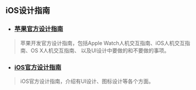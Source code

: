 ## iOS设计指南
* ### [苹果官方设计指南](https://developer.apple.com/design/)
> 苹果开发官方设计指南，包括Apple Watch人机交互指南、iOS人机交互指南、OS X人机交互指南、
以及UI设计中要做的和不要做的事项。

* ### [iOS官方设计指南](https://developer.apple.com/library/ios/documentation/UserExperience/Conceptual/MobileHIG/)
> iOS官方设计指南，介绍有UI设计、图标设计等各个方面。
